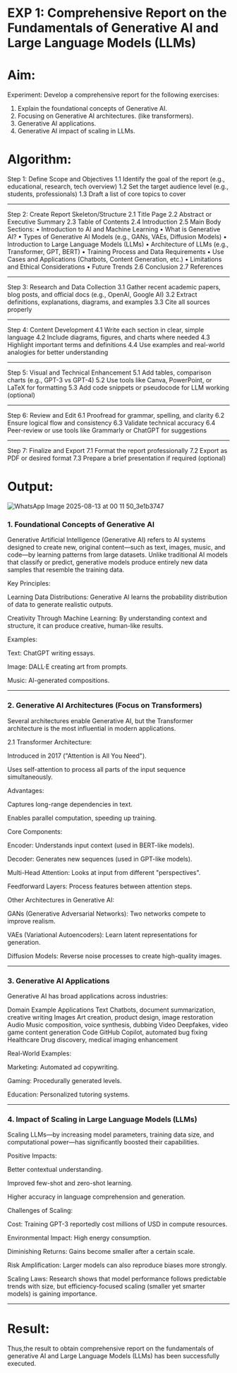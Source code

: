 # EXP 1: Comprehensive Report on the Fundamentals of Generative AI and Large Language Models (LLMs)
# Aim:	
Experiment:
Develop a comprehensive report for the following exercises:
1.	Explain the foundational concepts of Generative AI. 
2.	Focusing on Generative AI architectures. (like transformers).
3.	Generative AI applications.
4.	Generative AI impact of scaling in LLMs.

# Algorithm: 
Step 1: Define Scope and Objectives
1.1 Identify the goal of the report (e.g., educational, research, tech overview)
1.2 Set the target audience level (e.g., students, professionals)
1.3 Draft a list of core topics to cover
___
Step 2: Create Report Skeleton/Structure
2.1 Title Page
2.2 Abstract or Executive Summary
2.3 Table of Contents
2.4 Introduction
2.5 Main Body Sections:
•	Introduction to AI and Machine Learning
•	What is Generative AI?
•	Types of Generative AI Models (e.g., GANs, VAEs, Diffusion Models)
•	Introduction to Large Language Models (LLMs)
•	Architecture of LLMs (e.g., Transformer, GPT, BERT)
•	Training Process and Data Requirements
•	Use Cases and Applications (Chatbots, Content Generation, etc.)
•	Limitations and Ethical Considerations
•	Future Trends
2.6 Conclusion
2.7 References
________________________________________
Step 3: Research and Data Collection
3.1 Gather recent academic papers, blog posts, and official docs (e.g., OpenAI, Google AI)
3.2 Extract definitions, explanations, diagrams, and examples
3.3 Cite all sources properly
________________________________________
Step 4: Content Development
4.1 Write each section in clear, simple language
4.2 Include diagrams, figures, and charts where needed
4.3 Highlight important terms and definitions
4.4 Use examples and real-world analogies for better understanding
________________________________________
Step 5: Visual and Technical Enhancement
5.1 Add tables, comparison charts (e.g., GPT-3 vs GPT-4)
5.2 Use tools like Canva, PowerPoint, or LaTeX for formatting
5.3 Add code snippets or pseudocode for LLM working (optional)
________________________________________
Step 6: Review and Edit
6.1 Proofread for grammar, spelling, and clarity
6.2 Ensure logical flow and consistency
6.3 Validate technical accuracy
6.4 Peer-review or use tools like Grammarly or ChatGPT for suggestions
________________________________________
Step 7: Finalize and Export
7.1 Format the report professionally
7.2 Export as PDF or desired format
7.3 Prepare a brief presentation if required (optional)



# Output:

![WhatsApp Image 2025-08-13 at 00 11 50_3e1b3747](https://github.com/user-attachments/assets/6202371b-aca0-4c8b-8351-8aa44ad6688f)



### 1. Foundational Concepts of Generative AI
Generative Artificial Intelligence (Generative AI) refers to AI systems designed to create new, original content—such as text, images, music, and code—by learning patterns from large datasets.
Unlike traditional AI models that classify or predict, generative models produce entirely new data samples that resemble the training data.

Key Principles:

Learning Data Distributions: Generative AI learns the probability distribution of data to generate realistic outputs.

Creativity Through Machine Learning: By understanding context and structure, it can produce creative, human-like results.

Examples:

Text: ChatGPT writing essays.

Image: DALL·E creating art from prompts.

Music: AI-generated compositions.

---

### 2. Generative AI Architectures (Focus on Transformers)
Several architectures enable Generative AI, but the Transformer architecture is the most influential in modern applications.

2.1 Transformer Architecture:

Introduced in 2017 ("Attention is All You Need").

Uses self-attention to process all parts of the input sequence simultaneously.

Advantages:

Captures long-range dependencies in text.

Enables parallel computation, speeding up training.

Core Components:

Encoder: Understands input context (used in BERT-like models).

Decoder: Generates new sequences (used in GPT-like models).

Multi-Head Attention: Looks at input from different "perspectives".

Feedforward Layers: Process features between attention steps.

Other Architectures in Generative AI:

GANs (Generative Adversarial Networks): Two networks compete to improve realism.

VAEs (Variational Autoencoders): Learn latent representations for generation.

Diffusion Models: Reverse noise processes to create high-quality images.

---

### 3. Generative AI Applications
Generative AI has broad applications across industries:

Domain	Example Applications
Text	Chatbots, document summarization, creative writing
Images	Art creation, product design, image restoration
Audio	Music composition, voice synthesis, dubbing
Video	Deepfakes, video game content generation
Code	GitHub Copilot, automated bug fixing
Healthcare	Drug discovery, medical imaging enhancement

Real-World Examples:

Marketing: Automated ad copywriting.

Gaming: Procedurally generated levels.

Education: Personalized tutoring systems.

---

### 4. Impact of Scaling in Large Language Models (LLMs)

Scaling LLMs—by increasing model parameters, training data size, and computational power—has significantly boosted their capabilities.

Positive Impacts:

Better contextual understanding.

Improved few-shot and zero-shot learning.

Higher accuracy in language comprehension and generation.

Challenges of Scaling:

Cost: Training GPT-3 reportedly cost millions of USD in compute resources.

Environmental Impact: High energy consumption.

Diminishing Returns: Gains become smaller after a certain scale.

Risk Amplification: Larger models can also reproduce biases more strongly.

Scaling Laws: Research shows that model performance follows predictable trends with size, but efficiency-focused scaling (smaller yet smarter models) is gaining importance.

---


# Result:
Thus,the result to obtain comprehensive report on the fundamentals of generative AI and Large Language Models (LLMs) has been successfully executed.
